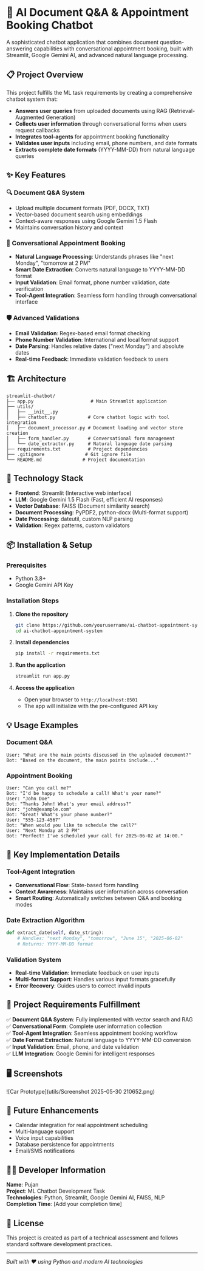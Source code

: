 # 🤖 AI Document Q&A & Appointment Booking Chatbot

A sophisticated chatbot application that combines document question-answering capabilities with conversational appointment booking, built with Streamlit, Google Gemini AI, and advanced natural language processing.

## 📋 Project Overview

This project fulfills the ML task requirements by creating a comprehensive chatbot system that:
- **Answers user queries** from uploaded documents using RAG (Retrieval-Augmented Generation)
- **Collects user information** through conversational forms when users request callbacks
- **Integrates tool-agents** for appointment booking functionality
- **Validates user inputs** including email, phone numbers, and date formats
- **Extracts complete date formats** (YYYY-MM-DD) from natural language queries

## ✨ Key Features

### 🔍 Document Q&A System
- Upload multiple document formats (PDF, DOCX, TXT)
- Vector-based document search using embeddings
- Context-aware responses using Google Gemini 1.5 Flash
- Maintains conversation history and context

### 📅 Conversational Appointment Booking
- **Natural Language Processing**: Understands phrases like "next Monday", "tomorrow at 2 PM"
- **Smart Date Extraction**: Converts natural language to YYYY-MM-DD format
- **Input Validation**: Email format, phone number validation, date verification
- **Tool-Agent Integration**: Seamless form handling through conversational interface

### 🛡️ Advanced Validations
- **Email Validation**: Regex-based email format checking
- **Phone Number Validation**: International and local format support
- **Date Parsing**: Handles relative dates ("next Monday") and absolute dates
- **Real-time Feedback**: Immediate validation feedback to users

## 🏗️ Architecture

```
streamlit-chatbot/
├── app.py                     # Main Streamlit application
├── utils/
│   ├── __init__.py
│   ├── chatbot.py            # Core chatbot logic with tool integration
│   ├── document_processor.py # Document loading and vector store creation
│   ├── form_handler.py       # Conversational form management
│   └── date_extractor.py     # Natural language date parsing
├── requirements.txt          # Project dependencies
├── .gitignore               # Git ignore file
└── README.md               # Project documentation
```

## 🚀 Technology Stack

- **Frontend**: Streamlit (Interactive web interface)
- **LLM**: Google Gemini 1.5 Flash (Fast, efficient AI responses)
- **Vector Database**: FAISS (Document similarity search)
- **Document Processing**: PyPDF2, python-docx (Multi-format support)
- **Date Processing**: dateutil, custom NLP parsing
- **Validation**: Regex patterns, custom validators

## 📦 Installation & Setup

### Prerequisites
- Python 3.8+
- Google Gemini API Key

### Installation Steps

1. **Clone the repository**
   ```bash
   git clone https://github.com/yourusername/ai-chatbot-appointment-system.git
   cd ai-chatbot-appointment-system
   ```

2. **Install dependencies**
   ```bash
   pip install -r requirements.txt
   ```

3. **Run the application**
   ```bash
   streamlit run app.py
   ```

4. **Access the application**
   - Open your browser to `http://localhost:8501`
   - The app will initialize with the pre-configured API key

## 💡 Usage Examples

### Document Q&A
```
User: "What are the main points discussed in the uploaded document?"
Bot: "Based on the document, the main points include..."
```

### Appointment Booking
```
User: "Can you call me?"
Bot: "I'd be happy to schedule a call! What's your name?"
User: "John Doe"
Bot: "Thanks John! What's your email address?"
User: "john@example.com"
Bot: "Great! What's your phone number?"
User: "555-123-4567"
Bot: "When would you like to schedule the call?"
User: "Next Monday at 2 PM"
Bot: "Perfect! I've scheduled your call for 2025-06-02 at 14:00."
```

## 🔧 Key Implementation Details

### Tool-Agent Integration
- **Conversational Flow**: State-based form handling
- **Context Awareness**: Maintains user information across conversation
- **Smart Routing**: Automatically switches between Q&A and booking modes

### Date Extraction Algorithm
```python
def extract_date(self, date_string):
    # Handles: "next Monday", "tomorrow", "June 15", "2025-06-02"
    # Returns: YYYY-MM-DD format
```

### Validation System
- **Real-time Validation**: Immediate feedback on user inputs
- **Multi-format Support**: Handles various input formats gracefully
- **Error Recovery**: Guides users to correct invalid inputs

## 🎯 Project Requirements Fulfillment

✅ **Document Q&A System**: Fully implemented with vector search and RAG  
✅ **Conversational Form**: Complete user information collection  
✅ **Tool-Agent Integration**: Seamless appointment booking workflow  
✅ **Date Format Extraction**: Natural language to YYYY-MM-DD conversion  
✅ **Input Validation**: Email, phone, and date validation  
✅ **LLM Integration**: Google Gemini for intelligent responses  

## 🖥️ Screenshots

![Car Prototype](utils/Screenshot 2025-05-30 210652.png)


## 🔮 Future Enhancements

- Calendar integration for real appointment scheduling
- Multi-language support
- Voice input capabilities
- Database persistence for appointments
- Email/SMS notifications

## 👨‍💻 Developer Information

**Name**: Pujan  
**Project**: ML Chatbot Development Task  
**Technologies**: Python, Streamlit, Google Gemini AI, FAISS, NLP  
**Completion Time**: [Add your completion time]  

## 📝 License

This project is created as part of a technical assessment and follows standard software development practices.

---

*Built with ❤️ using Python and modern AI technologies*
